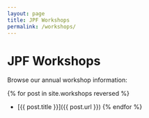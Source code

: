 ```yaml
---
layout: page
title: JPF Workshops
permalink: /workshops/
---
```



# JPF Workshops

Browse our annual workshop information:

{% for post in site.workshops reversed %}
- [{{ post.title }}]({{ post.url }})
  {% endfor %}
